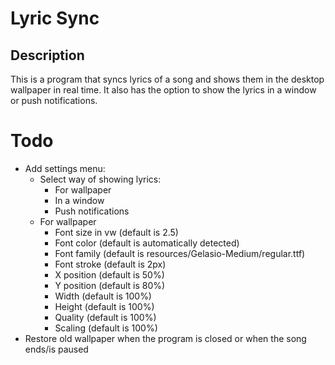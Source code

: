 # Lyric Sync

## Description
This is a program that syncs lyrics of a song and shows them in the desktop wallpaper in real time.
It also has the option to show the lyrics in a window or push notifications.

# Todo
* Add settings menu:
    * Select way of showing lyrics:
        * For wallpaper
        * In a window
        * Push notifications
    * For wallpaper
        * Font size in vw (default is 2.5)
        * Font color (default is automatically detected)
        * Font family (default is resources/Gelasio-Medium/regular.ttf)
        * Font stroke (default is 2px)
        * X position (default is 50%)
        * Y position (default is 80%)
        * Width (default is 100%)
        * Height (default is 100%)
        * Quality (default is 100%)
        * Scaling (default is 100%)
* Restore old wallpaper when the program is closed or when the song ends/is paused
